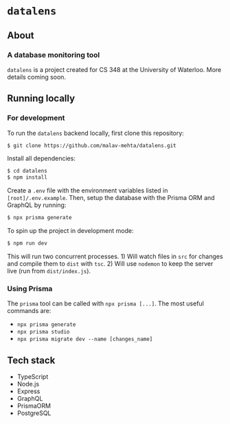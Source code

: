 # `datalens`

## About

### A database monitoring tool

`datalens` is a project created for CS 348 at the University of Waterloo. More details coming soon.

## Running locally

### For development

To run the `datalens` backend locally, first clone this repository:

```bash
$ git clone https://github.com/malav-mehta/datalens.git
```

Install all dependencies:

```bash
$ cd datalens
$ npm install
```

Create a `.env` file with the environment variables listed in `[root]/.env.example`. Then, setup the database with the Prisma ORM and GraphQL by running:

```bash
$ npx prisma generate
```

To spin up the project in development mode:

```bash
$ npm run dev
```

This will run two concurrent processes. 1) Will watch files in `src` for changes and compile them to `dist` with `tsc`. 2) Will use `nodemon` to keep the server live (run from `dist/index.js`).

### Using Prisma

The `prisma` tool can be called with `npx prisma [...]`. The most useful commands are:

- `npx prisma generate`
- `npx prisma studio`
- `npx prisma migrate dev --name [changes_name]`

## Tech stack

- TypeScript
- Node.js
- Express
- GraphQL
- PrismaORM
- PostgreSQL
